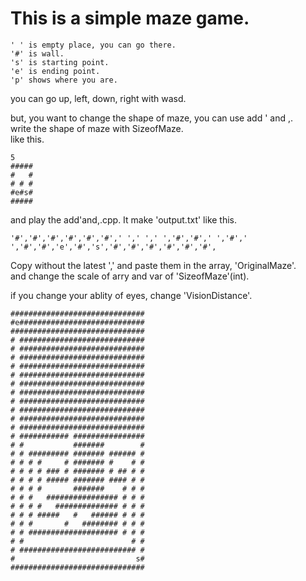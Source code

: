<h1> This is a simple maze game.</h1> 


	' ' is empty place, you can go there.
	'#' is wall.
	's' is starting point.
	'e' is ending point.
	'p' shows where you are.

you can go up, left, down, right with wasd.

but, you want to change the shape of maze, you can use add ' and ,.<br>
write the shape of maze with SizeofMaze.<br>
  like this.<br>

	5
	#####
	#   #
	# # #
	#e#s#
	#####
and play the add'and,.cpp.
It make 'output.txt' like this.

	'#','#','#','#','#','#',' ',' ',' ','#','#',' ','#',' ','#','#','e','#','s','#','#','#','#','#','#',

Copy without the latest ',' and paste them in the array, 'OriginalMaze'.<br>
and change the scale of arry and var of 'SizeofMaze'(int).<br>

if you change your ablity of eyes, change 'VisionDistance'.

	##############################
	#e############################
	##############################
	# ############################
	# ############################
	# ############################
	# ############################
	# ############################
	# ############################
	# ############################
	# ############################
	# ############################
	# ############################
	# ############################
	# ########### ################
	# #           #######        #
	# # ######### ####### ###### #
	# # # #     # ####### #    # #
	# # # # ### # ####### # ## # #
	# # # # ##### ####### #### # #
	# # # #       #######    # # #
	# # #   ################ # # #
	# # # #   ############## # # #
	# # # #####   #   ###### # # #
	# # #       #   ######## # # #
	# # #################### # # #
	# #                        # #
	# ########################## #
	#                           s#
	##############################
